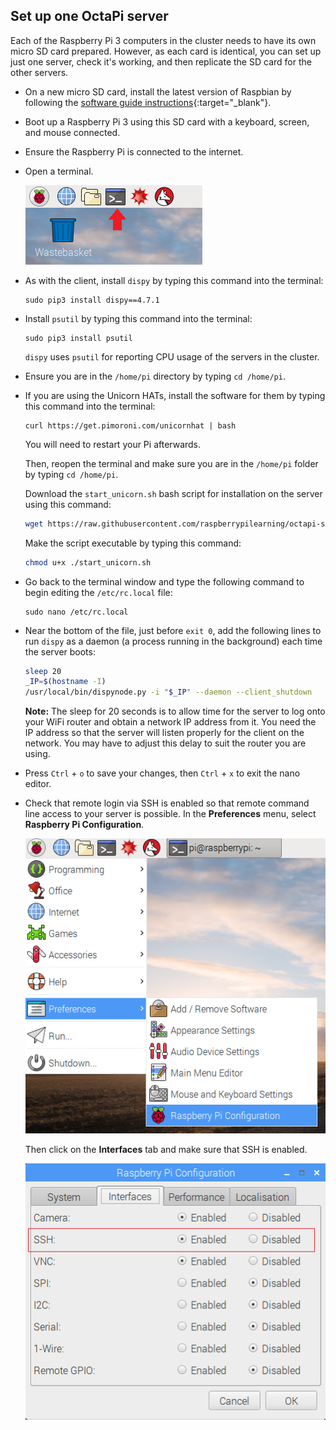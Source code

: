 ## Set up one OctaPi server

Each of the Raspberry Pi 3 computers in the cluster needs to have its own micro SD card prepared. However, as each card is identical, you can set up just one server, check it's working, and then replicate the SD card for the other servers.

- On a new micro SD card, install the latest version of Raspbian by following the [software guide instructions](https://www.raspberrypi.org/learning/software-guide/quickstart/){:target="_blank"}.

- Boot up a Raspberry Pi 3 using this SD card with a keyboard, screen, and mouse connected.

- Ensure the Raspberry Pi is connected to the internet.

- Open a terminal.

    ![Open a terminal](images/terminal.png)

- As with the client, install `dispy` by typing this command into the terminal:

    ```
    sudo pip3 install dispy==4.7.1
    ```

- Install `psutil` by typing this command into the terminal:

    ```
    sudo pip3 install psutil
    ```

    `dispy` uses `psutil` for reporting CPU usage of the servers in the cluster.

- Ensure you are in the `/home/pi` directory by typing `cd /home/pi`.

- If you are using the Unicorn HATs, install the software for them by typing this command into the terminal:

    ```
    curl https://get.pimoroni.com/unicornhat | bash
    ```

    You will need to restart your Pi afterwards.

    Then, reopen the terminal and make sure you are in the `/home/pi` folder by typing `cd /home/pi`.

    Download the `start_unicorn.sh` bash script for installation on the server using this command:

    ```bash
    wget https://raw.githubusercontent.com/raspberrypilearning/octapi-setup/server/start_unicorn.sh
    ```

    Make the script executable by typing this command:

    ```bash
    chmod u+x ./start_unicorn.sh
    ```

- Go back to the terminal window and type the following command to begin editing the `/etc/rc.local` file:

    ```
    sudo nano /etc/rc.local
    ```

- Near the bottom of the file, just before `exit 0`, add the following lines to run `dispy` as a daemon (a process running in the background) each time the server boots:

    ```bash
    sleep 20
    _IP=$(hostname -I)
    /usr/local/bin/dispynode.py -i "$_IP" --daemon --client_shutdown
    ```

    **Note:** The sleep for 20 seconds is to allow time for the server to log onto your WiFi router and obtain a network IP address from it. You need the IP address so that the server will listen properly for the client on the network. You may have to adjust this delay to suit the router you are using.

- Press `Ctrl` + `o` to save your changes, then `Ctrl` + `x` to exit the nano editor.

- Check that remote login via SSH is enabled so that remote command line access to your server is possible. In the **Preferences** menu, select **Raspberry Pi Configuration**.

    ![Enable SSH](images/enable-ssh1.png)

    Then click on the **Interfaces** tab and make sure that SSH is enabled.

    ![Enable SSH](images/enable-ssh.png)
